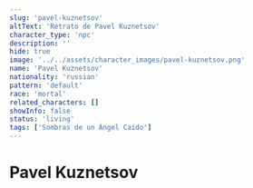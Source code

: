 ```yaml
---
slug: 'pavel-kuznetsov'
altText: 'Retrato de Pavel Kuznetsov'
character_type: 'npc'
description: ''
hide: true
image: '../../assets/character_images/pavel-kuznetsov.png'
name: 'Pavel Kuznetsov'
nationality: 'russian'
pattern: 'default'
race: 'mortal'
related_characters: []
showInfo: false
status: 'living'
tags: ['Sombras de un Ángel Caído']
---
```


# Pavel Kuznetsov
